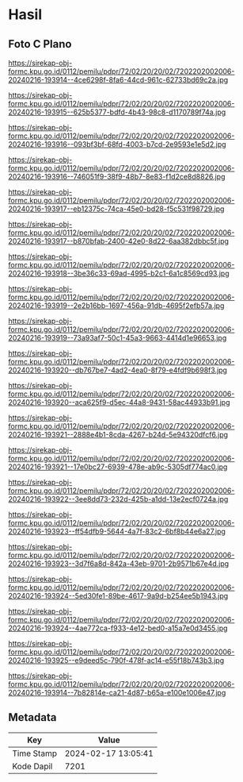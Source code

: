 # Hasil

## Foto C Plano

https://sirekap-obj-formc.kpu.go.id/0112/pemilu/pdpr/72/02/20/20/02/7202202002006-20240216-193914--4ce6298f-8fa6-44cd-961c-62733bd69c2a.jpg

https://sirekap-obj-formc.kpu.go.id/0112/pemilu/pdpr/72/02/20/20/02/7202202002006-20240216-193915--625b5377-bdfd-4b43-98c8-d1170789f74a.jpg

https://sirekap-obj-formc.kpu.go.id/0112/pemilu/pdpr/72/02/20/20/02/7202202002006-20240216-193916--093bf3bf-68fd-4003-b7cd-2e9593e1e5d2.jpg

https://sirekap-obj-formc.kpu.go.id/0112/pemilu/pdpr/72/02/20/20/02/7202202002006-20240216-193916--746051f9-38f9-48b7-8e83-f1d2ce8d8826.jpg

https://sirekap-obj-formc.kpu.go.id/0112/pemilu/pdpr/72/02/20/20/02/7202202002006-20240216-193917--eb12375c-74ca-45e0-bd28-f5c531f98729.jpg

https://sirekap-obj-formc.kpu.go.id/0112/pemilu/pdpr/72/02/20/20/02/7202202002006-20240216-193917--b870bfab-2400-42e0-8d22-6aa382dbbc5f.jpg

https://sirekap-obj-formc.kpu.go.id/0112/pemilu/pdpr/72/02/20/20/02/7202202002006-20240216-193918--3be36c33-69ad-4995-b2c1-6a1c8569cd93.jpg

https://sirekap-obj-formc.kpu.go.id/0112/pemilu/pdpr/72/02/20/20/02/7202202002006-20240216-193919--2e2b16bb-1697-456a-91db-4695f2efb57a.jpg

https://sirekap-obj-formc.kpu.go.id/0112/pemilu/pdpr/72/02/20/20/02/7202202002006-20240216-193919--73a93af7-50c1-45a3-9663-4414d1e96653.jpg

https://sirekap-obj-formc.kpu.go.id/0112/pemilu/pdpr/72/02/20/20/02/7202202002006-20240216-193920--db767be7-4ad2-4ea0-8f79-e4fdf9b698f3.jpg

https://sirekap-obj-formc.kpu.go.id/0112/pemilu/pdpr/72/02/20/20/02/7202202002006-20240216-193920--aca625f9-d5ec-44a8-9431-58ac44933b91.jpg

https://sirekap-obj-formc.kpu.go.id/0112/pemilu/pdpr/72/02/20/20/02/7202202002006-20240216-193921--2888e4b1-8cda-4267-b24d-5e94320dfcf6.jpg

https://sirekap-obj-formc.kpu.go.id/0112/pemilu/pdpr/72/02/20/20/02/7202202002006-20240216-193921--17e0bc27-6939-478e-ab9c-5305df774ac0.jpg

https://sirekap-obj-formc.kpu.go.id/0112/pemilu/pdpr/72/02/20/20/02/7202202002006-20240216-193922--3ee8dd73-232d-425b-a1dd-13e2ecf0724a.jpg

https://sirekap-obj-formc.kpu.go.id/0112/pemilu/pdpr/72/02/20/20/02/7202202002006-20240216-193923--ff54dfb9-5644-4a7f-83c2-6bf8b44e6a27.jpg

https://sirekap-obj-formc.kpu.go.id/0112/pemilu/pdpr/72/02/20/20/02/7202202002006-20240216-193923--3d7f6a8d-842a-43eb-9701-2b9571b67e4d.jpg

https://sirekap-obj-formc.kpu.go.id/0112/pemilu/pdpr/72/02/20/20/02/7202202002006-20240216-193924--5ed30fe1-89be-4617-9a9d-b254ee5b1943.jpg

https://sirekap-obj-formc.kpu.go.id/0112/pemilu/pdpr/72/02/20/20/02/7202202002006-20240216-193924--4ae772ca-f933-4e12-bed0-a15a7e0d3455.jpg

https://sirekap-obj-formc.kpu.go.id/0112/pemilu/pdpr/72/02/20/20/02/7202202002006-20240216-193925--e9deed5c-790f-478f-ac14-e55f18b743b3.jpg

https://sirekap-obj-formc.kpu.go.id/0112/pemilu/pdpr/72/02/20/20/02/7202202002006-20240216-193914--7b82814e-ca21-4d87-b65a-e100e1006e47.jpg


## Metadata

| Key        | Value               |
| ---------- | ------------------- |
| Time Stamp | 2024-02-17 13:05:41 |
| Kode Dapil | 7201                |



